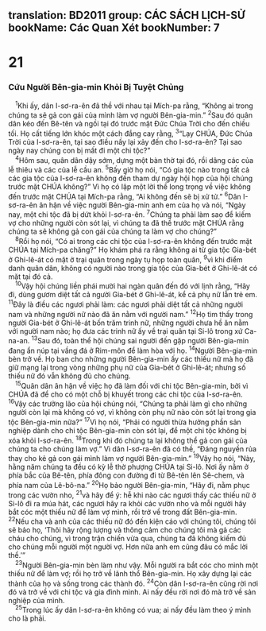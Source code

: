 translation: BD2011
group: CÁC SÁCH LỊCH-SỬ
bookName: Các Quan Xét 
bookNumber: 7
-------

<div class="title"><h1>21</h1><h3>Cứu Người Bên-gia-min Khỏi Bị Tuyệt Chủng</h3></div>
<span class="verse cac_21_1"> <sup>1</sup>Khi ấy, dân I-sơ-ra-ên đã thề với nhau tại Mích-pa rằng, “Không ai trong chúng ta sẽ gả con gái của mình làm vợ người Bên-gia-min.” </span>
<span class="verse cac_21_2"><sup>2</sup>Sau đó quân dân kéo đến Bê-tên và ngồi tại đó trước mặt Ðức Chúa Trời cho đến chiều tối. Họ cất tiếng lớn khóc một cách đắng cay rằng, </span>
<span class="verse cac_21_3"><sup>3</sup>“Lạy CHÚA, Ðức Chúa Trời của I-sơ-ra-ên, tại sao điều nầy lại xảy đến cho I-sơ-ra-ên? Tại sao ngày nay chúng con bị mất đi một chi tộc?”<br/></span>
<span class="verse cac_21_4"> <sup>4</sup>Hôm sau, quân dân dậy sớm, dựng một bàn thờ tại đó, rồi dâng các của lễ thiêu và các của lễ cầu an. </span>
<span class="verse cac_21_5"><sup>5</sup>Bấy giờ họ nói, “Có gia tộc nào trong tất cả các gia tộc của I-sơ-ra-ên không đến tham dự ngày hội họp của hội chúng trước mặt CHÚA không?” Vì họ có lập một lời thề long trọng về việc không đến trước mặt CHÚA tại Mích-pa rằng, “Ai không đến sẽ bị xử tử.” </span>
<span class="verse cac_21_6"><sup>6</sup>Dân I-sơ-ra-ên ân hận về việc người Bên-gia-min anh em của họ và nói, “Ngày nay, một chi tộc đã bị dứt khỏi I-sơ-ra-ên. </span>
<span class="verse cac_21_7"><sup>7</sup>Chúng ta phải làm sao để kiếm vợ cho những người còn sót lại, vì chúng ta đã thề trước mặt CHÚA rằng chúng ta sẽ không gả con gái của chúng ta làm vợ cho chúng?”<br/></span>
<span class="verse cac_21_8"> <sup>8</sup>Rồi họ nói, “Có ai trong các chi tộc của I-sơ-ra-ên không đến trước mặt CHÚA tại Mích-pa chăng?” Họ khám phá ra rằng không ai từ gia tộc Gia-bét ở Ghi-lê-át có mặt ở trại quân trong ngày tụ họp toàn quân, </span>
<span class="verse cac_21_9"><sup>9</sup>vì khi điểm danh quân dân, không có người nào trong gia tộc của Gia-bét ở Ghi-lê-át có mặt tại đó cả.<br/></span>
<span class="verse cac_21_10"> <sup>10</sup>Vậy hội chúng liền phái mười hai ngàn quân đến đó với lịnh rằng, “Hãy đi, dùng gươm diệt tất cả người Gia-bét ở Ghi-lê-át, kể cả phụ nữ lẫn trẻ em. </span>
<span class="verse cac_21_11"><sup>11</sup>Ðây là điều các ngươi phải làm: các ngươi phải diệt tất cả những người nam và những người nữ nào đã ăn nằm với người nam.” </span>
<span class="verse cac_21_12"><sup>12</sup>Họ tìm thấy trong người Gia-bét ở Ghi-lê-át bốn trăm trinh nữ, những người chưa hề ăn nằm với người nam nào; họ đưa các trinh nữ ấy về trại quân tại Si-lô trong xứ Ca-na-an. </span>
<span class="verse cac_21_13"><sup>13</sup>Sau đó, toàn thể hội chúng sai người đến gặp người Bên-gia-min đang ẩn núp tại vầng đá ở Rim-môn để làm hòa với họ. </span>
<span class="verse cac_21_14"><sup>14</sup>Người Bên-gia-min bèn trở về. Họ ban cho những người Bên-gia-min ấy các thiếu nữ mà họ đã giữ mạng lại trong vòng những phụ nữ của Gia-bét ở Ghi-lê-át; nhưng số thiếu nữ đó vẫn không đủ cho chúng.<br/></span>
<span class="verse cac_21_15"> <sup>15</sup>Quân dân ân hận về việc họ đã làm đối với chi tộc Bên-gia-min, bởi vì CHÚA đã để cho có một chỗ bị khuyết trong các chi tộc của I-sơ-ra-ên. </span>
<span class="verse cac_21_16"><sup>16</sup>Vậy các trưởng lão của hội chúng nói, “Chúng ta phải làm gì cho những người còn lại mà không có vợ, vì không còn phụ nữ nào còn sót lại trong gia tộc Bên-gia-min nữa?” </span>
<span class="verse cac_21_17"><sup>17</sup>Vì họ nói, “Phải có người thừa hưởng phần sản nghiệp dành cho chi tộc Bên-gia-min còn sót lại, để một chi tộc không bị xóa khỏi I-sơ-ra-ên. </span>
<span class="verse cac_21_18"><sup>18</sup>Trong khi đó chúng ta lại không thể gả con gái của chúng ta cho chúng làm vợ.” Vì dân I-sơ-ra-ên đã có thề, “Ðáng nguyền rủa thay cho kẻ gả con gái mình làm vợ người Bên-gia-min.” </span>
<span class="verse cac_21_19"><sup>19</sup>Vậy họ nói, “Này, hằng năm chúng ta đều có kỳ lễ thờ phượng CHÚA tại Si-lô. Nơi ấy nằm ở phía bắc của Bê-tên, phía đông con đường đi từ Bê-tên lên Sê-chem, và phía nam của Lê-bô-na.” </span>
<span class="verse cac_21_20"><sup>20</sup>Họ bảo người Bên-gia-min, “Hãy đi, nằm phục trong các vườn nho, </span>
<span class="verse cac_21_21"><sup>21</sup>và hãy để ý: hễ khi nào các ngươi thấy các thiếu nữ ở Si-lô đi ra múa hát, các ngươi hãy ra khỏi các vườn nho và mỗi người hãy bắt cóc một thiếu nữ để làm vợ mình, rồi trở về trong đất Bên-gia-min. </span>
<span class="verse cac_21_22"><sup>22</sup>Nếu cha và anh của các thiếu nữ đó đến kiện cáo với chúng tôi, chúng tôi sẽ bảo họ, ‘Thôi hãy rộng lượng và thông cảm cho chúng tôi mà gả các cháu cho chúng, vì trong trận chiến vừa qua, chúng ta đã không kiếm đủ cho chúng mỗi người một người vợ. Hơn nữa anh em cũng đâu có mắc lời thề.’”<br/></span>
<span class="verse cac_21_23"> <sup>23</sup>Người Bên-gia-min bèn làm như vậy. Mỗi người ra bắt cóc cho mình một thiếu nữ để làm vợ; rồi họ trở về lãnh thổ Bên-gia-min. Họ xây dựng lại các thành của họ và sống trong các thành đó. </span>
<span class="verse cac_21_24"><sup>24</sup>Còn dân I-sơ-ra-ên cũng rời nơi đó và trở về với chi tộc và gia đình mình. Ai nấy đều rời nơi đó mà trở về sản nghiệp của mình.<br/></span>
<span class="verse cac_21_25"> <sup>25</sup>Trong lúc ấy dân I-sơ-ra-ên không có vua; ai nấy đều làm theo ý mình cho là phải.<br/></span>
